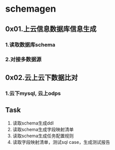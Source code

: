 # schemagen

## 0x01.上云信息数据库信息生成

### 1.读取数据库schema

### 2.对接多数据源

## 0x02.云上云下数据比对

### 1.云下mysql, 云上odps


## Task

1. 读取schema生成ddl
2. 读取schema生成字段映射清单
3. 读取schema生成任务配置规则
4. 读取字段映射清单，测试sql case，生成测试报告

